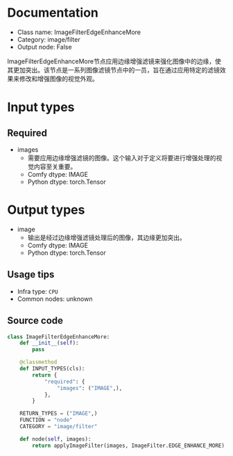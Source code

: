 
# Documentation
- Class name: ImageFilterEdgeEnhanceMore
- Category: image/filter
- Output node: False

ImageFilterEdgeEnhanceMore节点应用边缘增强滤镜来强化图像中的边缘，使其更加突出。该节点是一系列图像滤镜节点中的一员，旨在通过应用特定的滤镜效果来修改和增强图像的视觉外观。

# Input types
## Required
- images
    - 需要应用边缘增强滤镜的图像。这个输入对于定义将要进行增强处理的视觉内容至关重要。
    - Comfy dtype: IMAGE
    - Python dtype: torch.Tensor

# Output types
- image
    - 输出是经过边缘增强滤镜处理后的图像，其边缘更加突出。
    - Comfy dtype: IMAGE
    - Python dtype: torch.Tensor


## Usage tips
- Infra type: `CPU`
- Common nodes: unknown


## Source code
```python
class ImageFilterEdgeEnhanceMore:
    def __init__(self):
        pass

    @classmethod
    def INPUT_TYPES(cls):
        return {
            "required": {
                "images": ("IMAGE",),
            },
        }

    RETURN_TYPES = ("IMAGE",)
    FUNCTION = "node"
    CATEGORY = "image/filter"

    def node(self, images):
        return applyImageFilter(images, ImageFilter.EDGE_ENHANCE_MORE)

```
